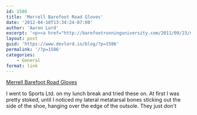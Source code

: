 ```yaml
---
id: 1586
title: 'Merrell Barefoot Road Gloves'
date: '2012-04-10T13:34:24-07:00'
author: 'Aaron Lord'
excerpt: '<p><a href="http://barefootrunninguniversity.com/2011/09/23/merrell-road-glove-review/" title="Merrell Barefoot Road Gloves">Merrell Barefoot Road Gloves</a></p><p>I went to Sports Ltd. on my lunch break and tried these on. At first I was pretty stoked, until I noticed my lateral metatarsal bones sticking out the side of the shoe, hanging over the edge of the outsole. They just don''t</p>'
layout: post
guid: 'https://www.devlord.io/blog/?p=1586'
permalink: '/?p=1586'
categories:
    - General
format: link
---
```


<p><a href="http://barefootrunninguniversity.com/2011/09/23/merrell-road-glove-review/" title="Merrell Barefoot Road Gloves">Merrell Barefoot Road Gloves</a></p><p>I went to Sports Ltd. on my lunch break and tried these on. At first I was pretty stoked, until I noticed my lateral metatarsal bones sticking out the side of the shoe, hanging over the edge of the outsole. They just don't</p>